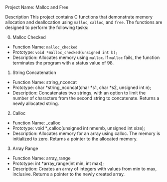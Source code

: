 Project Name: Malloc and Free

Description
This project contains C functions that demonstrate memory allocation and deallocation using `malloc`, `calloc`, and `free`. The functions are designed to perform the following tasks:

0. Malloc Checked
- Function Name: `malloc_checked`
- Prototype: `void *malloc_checked(unsigned int b);`
- Description: Allocates memory using `malloc`. If `malloc` fails, the function terminates the program with a status value of 98.

1. String Concatenation
- Function Name: string_nconcat
- Prototype: char *string_nconcat(char *s1, char *s2, unsigned int n);
- Description: Concatenates two strings, with an option to limit the number of characters from the second string to concatenate. Returns a newly allocated string.

2. Calloc
- Function Name: _calloc
- Prototype: void *_calloc(unsigned int nmemb, unsigned int size);
- Description: Allocates memory for an array using calloc. The memory is initialized to zero. Returns a pointer to the allocated memory.

3. Array Range
- Function Name: array_range
- Prototype: int *array_range(int min, int max);
- Description: Creates an array of integers with values from min to max, inclusive. Returns a pointer to the newly created array.
